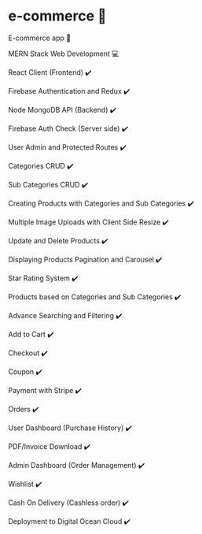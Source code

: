 # e-commerce :pouch:

E-commerce app :iphone:

MERN Stack Web Development :computer:

React Client (Frontend) :heavy_check_mark:

Firebase Authentication and Redux :heavy_check_mark:

Node MongoDB API (Backend) :heavy_check_mark:

Firebase Auth Check (Server side) :heavy_check_mark:

User Admin and Protected Routes :heavy_check_mark:

Categories CRUD :heavy_check_mark:

Sub Categories CRUD :heavy_check_mark:

Creating Products with Categories and Sub Categories  :heavy_check_mark:

Multiple Image Uploads with Client Side Resize :heavy_check_mark:

Update and Delete Products :heavy_check_mark:

Displaying Products Pagination and Carousel :heavy_check_mark:
 
Star Rating System :heavy_check_mark:

Products based on Categories and Sub Categories :heavy_check_mark:

Advance Searching and Filtering :heavy_check_mark: 

Add to Cart :heavy_check_mark: 

Checkout :heavy_check_mark:

Coupon :heavy_check_mark:

Payment with Stripe :heavy_check_mark:

Orders :heavy_check_mark:

User Dashboard (Purchase History) :heavy_check_mark:

PDF/Invoice Download :heavy_check_mark:

Admin Dashboard (Order Management) :heavy_check_mark:

Wishlist :heavy_check_mark:

Cash On Delivery (Cashless order)  :heavy_check_mark:

Deployment to Digital Ocean Cloud  :heavy_check_mark:
